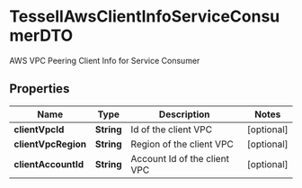 

# TessellAwsClientInfoServiceConsumerDTO

AWS VPC Peering Client Info for Service Consumer

## Properties

Name | Type | Description | Notes
------------ | ------------- | ------------- | -------------
**clientVpcId** | **String** | Id of the client VPC |  [optional]
**clientVpcRegion** | **String** | Region of the client VPC |  [optional]
**clientAccountId** | **String** | Account Id of the client VPC |  [optional]



